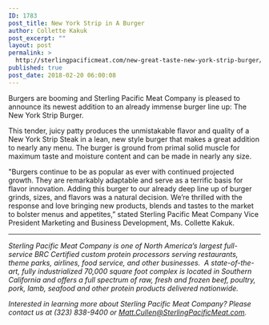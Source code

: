 ```yaml
---
ID: 1783
post_title: New York Strip in A Burger
author: Collette Kakuk
post_excerpt: ""
layout: post
permalink: >
  http://sterlingpacificmeat.com/new-great-taste-new-york-strip-burger/
published: true
post_date: 2018-02-20 06:00:08
---
```

Burgers are booming and Sterling Pacific Meat Company is pleased to announce its newest addition to an already immense burger line up: The New York Strip Burger.

This tender, juicy patty produces the unmistakable flavor and quality of a New York Strip Steak in a lean, new style burger that makes a great addition to nearly any menu. The burger is ground from primal solid muscle for maximum taste and moisture content and can be made in nearly any size.

"Burgers continue to be as popular as ever with continued projected growth. They are remarkably adaptable and serve as a terrific basis for flavor innovation. Adding this burger to our already deep line up of burger grinds, sizes, and flavors was a natural decision. We’re thrilled with the response and love bringing new products, blends and tastes to the market to bolster menus and appetites,” stated Sterling Pacific Meat Company Vice President Marketing and Business Development, Ms. Collette Kakuk.

___________

<em><span style="font-weight: 400;">Sterling Pacific Meat Company is one of North America’s largest full-service BRC Certified custom protein processors serving restaurants, theme parks, airlines, food service, and other businesses.  A state-of-the-art, fully industrialized 70,000 square foot complex is located in Southern California and offers a full spectrum of raw, fresh and frozen beef, poultry, pork, lamb, seafood and other protein products delivered nationwide. </span></em>

<em><span style="font-weight: 400;">Interested in learning more about Sterling Pacific Meat Company? Please contact us at </span><span style="font-weight: 400;">(323) 838-9400 or Matt.Cullen@SterlingPacificMeat.com.</span></em>
